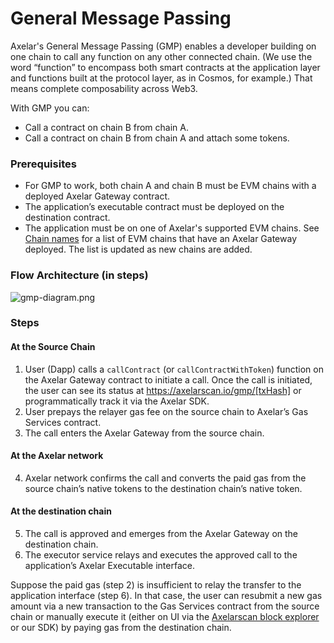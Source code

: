 # General Message Passing

Axelar's General Message Passing (GMP) enables a developer building on one chain to call any function on any other connected chain. (We use the word “function” to encompass both smart contracts at the application layer and functions built at the protocol layer, as in Cosmos, for example.) That means complete composability across Web3.

With GMP you can:

- Call a contract on chain B from chain A.
- Call a contract on chain B from chain A and attach some tokens.

### Prerequisites
- For GMP to work, both chain A and chain B must be EVM chains with a deployed Axelar Gateway contract.
- The application’s executable contract must be deployed on the destination contract.
- The application must be on one of Axelar's supported EVM chains. See [Chain names](../chain-names) for a list of EVM chains that have an Axelar Gateway deployed. The list is updated as new chains are added.

### Flow Architecture (in steps)

![gmp-diagram.png](/images/gmp-diagram.png)

### Steps

#### At the Source Chain

1. User (Dapp) calls a `callContract` (or `callContractWithToken`) function on the Axelar Gateway contract to initiate a call. 
Once the call is initiated, the user can see its status at https://axelarscan.io/gmp/[txHash] or programmatically track it via the Axelar SDK.
2. User prepays the relayer gas fee on the source chain to Axelar’s Gas Services contract.
3. The call enters the Axelar Gateway from the source chain.

#### At the Axelar network
4. Axelar network confirms the call and converts the paid gas from the source chain’s native tokens to the destination chain’s native token.  

#### At the destination chain
5. The call is approved and emerges from the Axelar Gateway on the destination chain.
6. The executor service relays and executes the approved call to the application’s Axelar Executable interface.

Suppose the paid gas (step 2) is insufficient to relay the transfer to the application interface (step 6). In that case, the user can resubmit a new gas amount via a new transaction to the Gas Services contract from the source chain or manually execute it (either on UI via the [Axelarscan block explorer](https://axelarscan.io) or our SDK) by paying gas from the destination chain.

